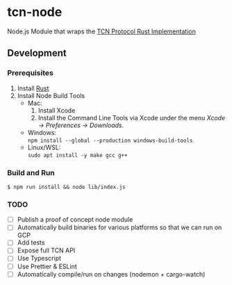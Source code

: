 # tcn-node

Node.js Module that wraps the [TCN Protocol Rust Implementation](https://github.com/TCNCoalition/TCN)

## Development

### Prerequisites

1. Install [Rust](https://www.rust-lang.org/tools/install)
2. Install Node Build Tools
    - Mac:
        1. Install Xcode
        2. Install the Command Line Tools via Xcode under the menu
        *Xcode → Preferences → Downloads.*
    - Windows:  
    `npm install --global --production windows-build-tools`
    - Linux/WSL:  
    `sudo apt install -y make gcc g++`

### Build and Run

```
$ npm run install && node lib/index.js
```

### TODO

- [ ] Publish a proof of concept node module
- [ ] Automatically build binaries for various platforms so that we can run on GCP
- [ ] Add tests
- [ ] Expose full TCN API
- [ ] Use Typescript
- [ ] Use Prettier & ESLint
- [ ] Automatically compile/run on changes (nodemon + cargo-watch)